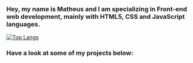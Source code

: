 ### Hey, my name is Matheus and I am specializing in Front-end web development, mainly with HTML5, CSS and JavaScript languages.
[![Top Langs](https://github-readme-stats.vercel.app/api/top-langs/?username=NewCalixto&layout=compact)](https://github.com/NewCalixto/github-readme-stats)
###  Have a look at some of my projects below:
